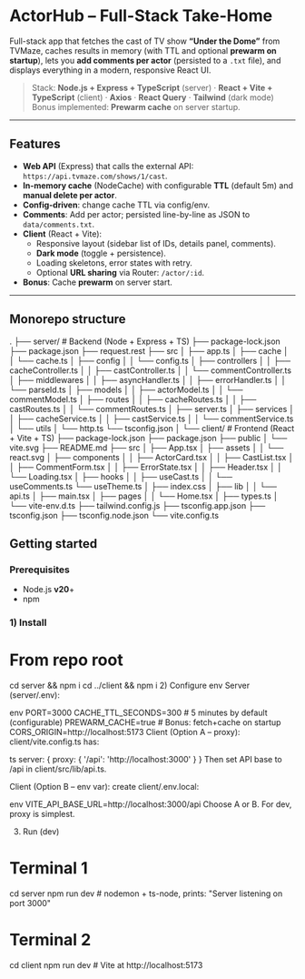 # ActorHub – Full-Stack Take-Home

Full-stack app that fetches the cast of TV show **“Under the Dome”** from TVMaze, caches results in memory (with TTL and optional **prewarm on startup**), lets you **add comments per actor** (persisted to a `.txt` file), and displays everything in a modern, responsive React UI.

> Stack: **Node.js + Express + TypeScript** (server) · **React + Vite + TypeScript** (client) · **Axios** · **React Query** · **Tailwind** (dark mode)  
> Bonus implemented: **Prewarm cache** on server startup.

---

## Features

- **Web API** (Express) that calls the external API: `https://api.tvmaze.com/shows/1/cast`.
- **In-memory cache** (NodeCache) with configurable **TTL** (default 5m) and **manual delete per actor**.
- **Config-driven**: change cache TTL via config/env.
- **Comments**: Add per actor; persisted line-by-line as JSON to `data/comments.txt`.
- **Client** (React + Vite):
  - Responsive layout (sidebar list of IDs, details panel, comments).
  - **Dark mode** (toggle + persistence).
  - Loading skeletons, error states with retry.
  - Optional **URL sharing** via Router: `/actor/:id`.
- **Bonus**: Cache **prewarm** on server start.

---

## Monorepo structure

.
├── server/ # Backend (Node + Express + TS)
├── package-lock.json
├── package.json
├── request.rest
├── src
│   ├── app.ts
│   ├── cache
│   │   └── cache.ts
│   ├── config
│   │   └── config.ts
│   ├── controllers
│   │   ├── cacheController.ts
│   │   ├── castController.ts
│   │   └── commentController.ts
│   ├── middlewares
│   │   ├── asyncHandler.ts
│   │   ├── errorHandler.ts
│   │   └── parseId.ts
│   ├── models
│   │   ├── actorModel.ts
│   │   └── commentModel.ts
│   ├── routes
│   │   ├── cacheRoutes.ts
│   │   ├── castRoutes.ts
│   │   └── commentRoutes.ts
│   ├── server.ts
│   ├── services
│   │   ├── cacheService.ts
│   │   ├── castService.ts
│   │   └── commentService.ts
│   └── utils
│       └── http.ts
└── tsconfig.json
│
└── client/ # Frontend (React + Vite + TS)
├── package-lock.json
├── package.json
├── public
│   └── vite.svg
├── README.md
├── src
│   ├── App.tsx
│   ├── assets
│   │   └── react.svg
│   ├── components
│   │   ├── ActorCard.tsx
│   │   ├── CastList.tsx
│   │   ├── CommentForm.tsx
│   │   ├── ErrorState.tsx
│   │   ├── Header.tsx
│   │   └── Loading.tsx
│   ├── hooks
│   │   ├── useCast.ts
│   │   └── useComments.ts 
        └── useTheme.ts
│   ├── index.css
│   ├── lib
│   │   └── api.ts
│   ├── main.tsx
│   ├── pages
│   │   └── Home.tsx
│   ├── types.ts
│   └── vite-env.d.ts
├── tailwind.config.js
├── tsconfig.app.json
├── tsconfig.json
├── tsconfig.node.json
└── vite.config.ts


## Getting started

### Prerequisites
- Node.js **v20**+
- npm

### 1) Install

# From repo root
cd server && npm i
cd ../client && npm i
2) Configure env
Server (server/.env):

env
PORT=3000
CACHE_TTL_SECONDS=300   # 5 minutes by default (configurable)
PREWARM_CACHE=true      # Bonus: fetch+cache on startup
CORS_ORIGIN=http://localhost:5173
Client (Option A – proxy): client/vite.config.ts has:

ts
server: { proxy: { '/api': 'http://localhost:3000' } }
Then set API base to /api in client/src/lib/api.ts.

Client (Option B – env var): create client/.env.local:

env
VITE_API_BASE_URL=http://localhost:3000/api
Choose A or B. For dev, proxy is simplest.

3) Run (dev)

# Terminal 1
cd server
npm run dev     # nodemon + ts-node, prints: "Server listening on port 3000"

# Terminal 2
cd client
npm run dev     # Vite at http://localhost:5173
